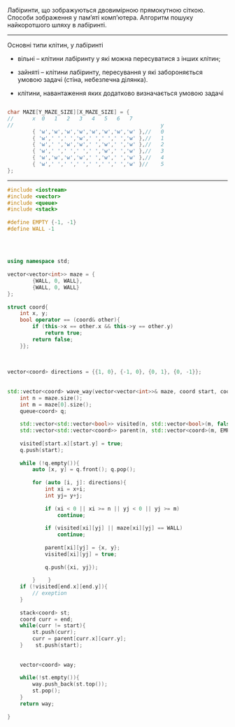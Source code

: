Лабіринти, що зображуються двовимірною прямокутною сіткою. Способи зображення у пам’яті комп’ютера. Алгоритм пошуку найкоротшого шляху в лабіринті.


---
Основні типи клітин, у лабіринті

- вільні – клітини лабіринту у які можна пересуватися з інших клітин;

- зайняті – клітини лабіринту, пересування у які забороняється умовою задачі (стіна, небезпечна ділянка).

- клітини, навантаження яких додатково визначається умовою задачі


```c++

char MAZE[Y_MAZE_SIZE][X_MAZE_SIZE] = {  
//      x  0   1   2   3   4   5   6   7  
//                                               y  
        { 'w','w','w','w','w','w','w','w' },//   0  
        { 'w',' ',' ','w',' ',' ',' ','w' },//   1  
        { 'w',' ','w','w',' ','w',' ','w' },//   2  
        { 'w',' ',' ',' ',' ','w',' ','w' },//   3  
        { 'w','w','w','w',' ','w',' ','w' },//   4  
        { 'w',' ',' ',' ',' ',' ',' ','w' }//    5  
};

```


---

```c++
#include <iostream>  
#include <vector>  
#include <queue>  
#include <stack>  
  
#define EMPTY {-1, -1}  
#define WALL -1  
  
  
  
  
using namespace std;  
  
vector<vector<int>> maze = {  
        {WALL, 0, WALL},  
        {WALL, 0, WALL}  
};  
  
struct coord{  
    int x, y;  
    bool operator == (coord& other){  
        if (this->x == other.x && this->y == other.y)  
            return true;  
        return false;  
    }};  
  
  
  
vector<coord> directions = {{1, 0}, {-1, 0}, {0, 1}, {0, -1}};  
  
  
std::vector<coord> wave_way(vector<vector<int>>& maze, coord start, coord end) {  
    int n = maze.size();  
    int m = maze[0].size();  
    queue<coord> q;  
  
    std::vector<std::vector<bool>> visited(n, std::vector<bool>(m, false));  
    std::vector<std::vector<coord>> parent(n, std::vector<coord>(m, EMPTY));  
  
    visited[start.x][start.y] = true;  
    q.push(start);  
  
    while (!q.empty()){  
        auto [x, y] = q.front(); q.pop();  
  
        for (auto [i, j]: directions){  
            int xi = x+i;  
            int yj= y+j;  
  
            if (xi < 0 || xi >= n || yj < 0 || yj >= m)  
                continue;  
  
            if (visited[xi][yj] || maze[xi][yj] == WALL)  
                continue;  
  
            parent[xi][yj] = {x, y};  
            visited[xi][yj] = true;  
  
            q.push({xi, yj});  
  
        }    }  
    if (!visited[end.x][end.y]){  
        // exeption  
    }  
  
    stack<coord> st;  
    coord curr = end;  
    while(curr != start){  
        st.push(curr);  
        curr = parent[curr.x][curr.y];  
    }    st.push(start);  
  
  
    vector<coord> way;  
  
    while(!st.empty()){  
        way.push_back(st.top());  
        st.pop();  
    }  
    return way;  
  
}
```